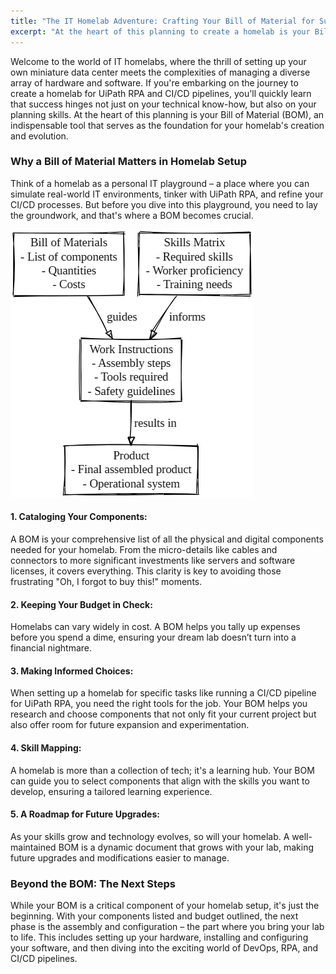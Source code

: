 ```yaml
---
title: "The IT Homelab Adventure: Crafting Your Bill of Material for Success"
excerpt: "At the heart of this planning to create a homelab is your Bill of Material (BOM), an indispensable tool that serves as the foundation for your homelab's creation and evolution."
---
```


Welcome to the world of IT homelabs, where the thrill of setting up your own miniature data center meets the complexities of managing a diverse array of hardware and software. If you're embarking on the journey to create a homelab for UiPath RPA and CI/CD pipelines, you'll quickly learn that success hinges not just on your technical know-how, but also on your planning skills. At the heart of this planning is your Bill of Material (BOM), an indispensable tool that serves as the foundation for your homelab's creation and evolution.

### Why a Bill of Material Matters in Homelab Setup

Think of a homelab as a personal IT playground – a place where you can simulate real-world IT environments, tinker with UiPath RPA, and refine your CI/CD processes. But before you dive into this playground, you need to lay the groundwork, and that's where a BOM becomes crucial.

![Bill of Material](/docs/tmp/production-process-components-diagram.png)

#### 1. **Cataloging Your Components:**

A BOM is your comprehensive list of all the physical and digital components needed for your homelab. From the micro-details like cables and connectors to more significant investments like servers and software licenses, it covers everything. This clarity is key to avoiding those frustrating "Oh, I forgot to buy this!" moments.

#### 2. **Keeping Your Budget in Check:**

Homelabs can vary widely in cost. A BOM helps you tally up expenses before you spend a dime, ensuring your dream lab doesn’t turn into a financial nightmare.

#### 3. **Making Informed Choices:**

When setting up a homelab for specific tasks like running a CI/CD pipeline for UiPath RPA, you need the right tools for the job. Your BOM helps you research and choose components that not only fit your current project but also offer room for future expansion and experimentation.

#### 4. **Skill Mapping:**

A homelab is more than a collection of tech; it's a learning hub. Your BOM can guide you to select components that align with the skills you want to develop, ensuring a tailored learning experience.

#### 5. **A Roadmap for Future Upgrades:**

As your skills grow and technology evolves, so will your homelab. A well-maintained BOM is a dynamic document that grows with your lab, making future upgrades and modifications easier to manage.

### Beyond the BOM: The Next Steps

While your BOM is a critical component of your homelab setup, it's just the beginning. With your components listed and budget outlined, the next phase is the assembly and configuration – the part where you bring your lab to life. This includes setting up your hardware, installing and configuring your software, and then diving into the exciting world of DevOps, RPA, and CI/CD pipelines.
